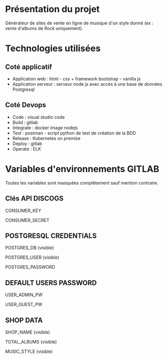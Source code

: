 # Présentation du projet

Générateur de sites de vente en ligne de musique d'un style donné (ex : vente d'albums de Rock uniquement).

# Technologies utilisées

## Coté applicatif

* Application web : html - css + framework bootstrap - vanilla js
* Application serveur : serveur node js avec accès à une base de données Postgresql

## Coté Devops

* Code : visual studio code
* Build : gitlab
* Integrate : docker image nodejs 
* Test : postman - script python de test de création de la BDD
* Release : Kubernetes on premise
* Deploy : gitlab
* Operate : ELK

# Variables d'environnements GITLAB

Toutes les variables sont masquées complètement sauf mention contraire.

## Clés API DISCOGS

CONSUMER_KEY

CONSUMER_SECRET

## POSTGRESQL CREDENTIALS
POSTGRES_DB (visible)

POSTGRES_USER (visible)

POSTGRES_PASSWORD

## DEFAULT USERS PASSWORD 

USER_ADMIN_PW

USER_GUEST_PW

## SHOP DATA

SHOP_NAME (visible)

TOTAL_ALBUMS (visible)

MUSIC_STYLE (visible)





